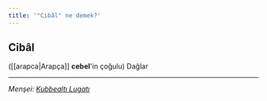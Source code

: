 ```yaml
---
title: '"Cibâl" ne demek?'
---
```


## Cibâl
([[arapca|Arapça]] **cebel**'in çoğulu) Dağlar

---
*Menşei: [Kubbealtı Lugatı](https://www.lugatim.com/s/cibal)*